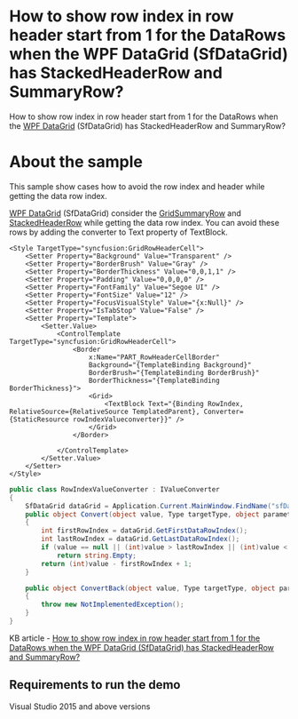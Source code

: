 # How to show row index in row header start from 1 for the DataRows when the WPF DataGrid (SfDataGrid) has StackedHeaderRow and SummaryRow?

How to show row index in row header start from 1 for the DataRows when the [WPF DataGrid](https://www.syncfusion.com/wpf-ui-controls/datagrid) (SfDataGrid) has StackedHeaderRow and SummaryRow?

# About the sample

This sample show cases how to avoid the row index and header while getting the data row index.

[WPF DataGrid](https://www.syncfusion.com/wpf-ui-controls/datagrid) (SfDataGrid) consider the [GridSummaryRow](https://help.syncfusion.com/cr/wpf/Syncfusion.UI.Xaml.Grid.GridSummaryRow.html) and [StackedHeaderRow](https://help.syncfusion.com/cr/wpf/Syncfusion.UI.Xaml.Grid.StackedHeaderRow.html) while getting the data row index. You can avoid these rows by adding the converter to Text property of TextBlock.

```Xaml
<Style TargetType="syncfusion:GridRowHeaderCell">
    <Setter Property="Background" Value="Transparent" />
    <Setter Property="BorderBrush" Value="Gray" />
    <Setter Property="BorderThickness" Value="0,0,1,1" />
    <Setter Property="Padding" Value="0,0,0,0" />
    <Setter Property="FontFamily" Value="Segoe UI" />
    <Setter Property="FontSize" Value="12" />
    <Setter Property="FocusVisualStyle" Value="{x:Null}" />
    <Setter Property="IsTabStop" Value="False" />
    <Setter Property="Template">
        <Setter.Value>
            <ControlTemplate TargetType="syncfusion:GridRowHeaderCell">
                <Border
                    x:Name="PART_RowHeaderCellBorder"
                    Background="{TemplateBinding Background}"
                    BorderBrush="{TemplateBinding BorderBrush}"
                    BorderThickness="{TemplateBinding BorderThickness}">
                    <Grid>
                        <TextBlock Text="{Binding RowIndex, RelativeSource={RelativeSource TemplatedParent}, Converter={StaticResource rowIndexValueconverter}}" />
                    </Grid>
                </Border>

            </ControlTemplate>
        </Setter.Value>
    </Setter>
</Style>
```
```c#
public class RowIndexValueConverter : IValueConverter
{
    SfDataGrid dataGrid = Application.Current.MainWindow.FindName("sfDataGrid") as SfDataGrid;
    public object Convert(object value, Type targetType, object parameter, CultureInfo culture)
    {
        int firstRowIndex = dataGrid.GetFirstDataRowIndex();
        int lastRowIndex = dataGrid.GetLastDataRowIndex();
        if (value == null || (int)value > lastRowIndex || (int)value < firstRowIndex)
            return string.Empty;
        return (int)value - firstRowIndex + 1;
    }

    public object ConvertBack(object value, Type targetType, object parameter, CultureInfo culture)
    {
        throw new NotImplementedException();
    }
}
```

KB article - [How to show row index in row header start from 1 for the DataRows when the WPF DataGrid (SfDataGrid) has StackedHeaderRow and SummaryRow?](https://www.syncfusion.com/kb/12012/how-to-show-row-index-in-row-header-start-from-1-for-the-datarows-when-the-wpf-datagrid)

## Requirements to run the demo
 Visual Studio 2015 and above versions
